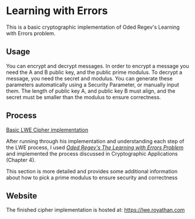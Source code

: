 # Learning with Errors 
This is a basic cryptographic implementation of Oded Regev's Learning with Errors problem. 

## Usage
You can encrypt and decrypt messages.
In order to encrypt a message you need the A and B public key, and the public prime modulus. To decrypt a message, you need the secret and modulus.
You can generate these parameters automatically using a Security Parameter, or manually input them. The length of public key A, and public key B must align, and the secret must be smaller than the modulus to ensure correctness.


## Process
[Basic LWE Cipher implementation](https://asecuritysite.com/encryption/lwe2)

After running through his implementation and understanding each step of the LWE process,
I used [_Oded Regev's The Learning with Errors Problem_](https://cims.nyu.edu/~regev/papers/lwesurvey.pdf) and implemented the process
discussed in Cryptographic Applications (Chapter 4).

This section is more detailed and provides some additional information about how to pick 
a prime modulus to ensure security and correctness

## Website
The finished cipher implementation is hosted at: https://lwe.royathan.com
